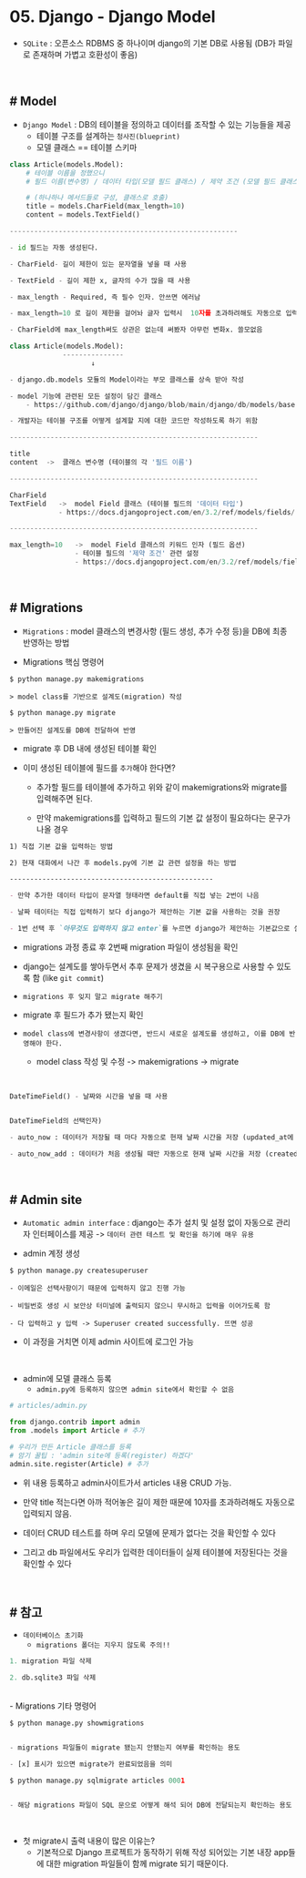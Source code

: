 # 05. Django - Django Model
- `SQLite` : 오픈소스 RDBMS 중 하나이며 django의 기본 DB로 사용됨 (DB가 파일로 존재하며 가볍고 호환성이 좋음)

<br>

## # Model
- `Django Model` : DB의 테이블을 정의하고 데이터를 조작할 수 있는 기능들을 제공
    - 테이블 구조를 설계하는 `청사진(blueprint)`
    - 모델 클래스 == 테이블 스키마

```py
class Article(models.Model):
    # 테이블 이름을 정했으니
    # 필드 이름(변수명) / 데이터 타입(모델 필드 클래스) / 제약 조건 (모델 필드 클래스의 키워드 인자)

    # (하나하나 메서드들로 구성, 클래스로 호출)
    title = models.CharField(max_length=10)
    content = models.TextField()

--------------------------------------------------------

- id 필드는 자동 생성된다.

- CharField- 길이 제한이 있는 문자열을 넣을 때 사용

- TextField - 길이 제한 x, 글자의 수가 많을 때 사용

- max_length - Required, 즉 필수 인자. 안쓰면 에러남

- max_length=10 로 길이 제한을 걸어놔 글자 입력시  10자를 초과하려해도 자동으로 입력되지 않음. 장고에서 막음

- CharField에 max_length써도 상관은 없는데 써봤자 아무런 변화x. 쓸모없음
```

```py
class Article(models.Model):
             ---------------
                    ↓

- django.db.models 모듈의 Model이라는 부모 클래스를 상속 받아 작성

- model 기능에 관련된 모든 설정이 담긴 클래스
    - https://github.com/django/django/blob/main/django/db/models/base.py

- 개발자는 테이블 구조를 어떻게 설계할 지에 대한 코드만 작성하도록 하기 위함

-------------------------------------------------------------

title
content  ->  클래스 변수명 (테이블의 각 '필드 이름')

-------------------------------------------------------------

CharField
TextField   ->  model Field 클래스 (테이블 필드의 '데이터 타입')
            - https://docs.djangoproject.com/en/3.2/ref/models/fields/

-------------------------------------------------------------

max_length=10   ->  model Field 클래스의 키워드 인자 (필드 옵션)
                - 테이블 필드의 '제약 조건' 관련 설정
                - https://docs.djangoproject.com/en/3.2/ref/models/fields/
```

<br>

## # Migrations
- `Migrations` : model 클래스의 변경사항 (필드 생성, 추가 수정 등)을 DB에 최종 반영하는 방법

- Migrations 핵심 명령어
```
$ python manage.py makemigrations

> model class를 기반으로 설계도(migration) 작성
```
```
$ python manage.py migrate

> 만들어진 설계도를 DB에 전달하여 반영
```

- migrate 후 DB 내에 생성된 테이블 확인

- 이미 생성된 테이블에 필드를 `추가`해야 한다면?
    - 추가할 필드를 테이블에 추가하고 위와 같이 makemigrations와 migrate를 입력해주면 된다.

    - 만약 makemigrations를 입력하고 필드의 기본 값 설정이 필요하다는 문구가 나올 경우
```md
1) 직접 기본 값을 입력하는 방법

2) 현재 대화에서 나간 후 models.py에 기본 값 관련 설정을 하는 방법

--------------------------------------------------

- 만약 추가한 데이터 타입이 문자열 형태라면 default를 직접 넣는 2번이 나음

- 날짜 테이터는 직접 입력하기 보다 django가 제안하는 기본 값을 사용하는 것을 권장

- 1번 선택 후 `아무것도 입력하지 않고 enter`를 누르면 django가 제안하는 기본값으로 설정됨. (timezone.now)
```
- migrations 과정 종료 후 2번째 migration 파일이 생성됨을 확인

- django는 설계도를 쌓아두면서 추후 문제가 생겼을 시 복구용으로 사용할 수 있도록 함 (like `git commit`)

- `migrations 후 잊지 말고 migrate 해주기`

- migrate 후 필드가 추가 됐는지 확인

- `model class에 변경사항이 생겼다면, 반드시 새로운 설계도를 생성하고, 이를 DB에 반영해야 한다.`
    - model class 작성 및 수정 -> makemigrations -> migrate

<br>

```py
DateTimeField() - 날짜와 시간을 넣을 때 사용


DateTimeField의 선택인자)

- auto_now : 데이터가 저장될 때 마다 자동으로 현재 날짜 시간을 저장 (updated_at에 적합)

- auto_now_add : 데이터가 처음 생성될 때만 자동으로 현재 날짜 시간을 저장 (created_at에 적합)
```

<br>

## # Admin site
- `Automatic admin interface` : django는 추가 설치 및 설정 없이 자동으로 관리자 인터페이스를 제공 -> `데이터 관련 테스트 및 확인을 하기에 매우 유용` 

- admin 계정 생성
```
$ python manage.py createsuperuser

- 이메일은 선택사항이기 때문에 입력하지 않고 진행 가능

- 비밀번호 생성 시 보안상 터미널에 출력되지 않으니 무시하고 입력을 이어가도록 함

- 다 입력하고 y 입력 -> Superuser created successfully. 뜨면 성공
```
- 이 과정을 거치면 이제 admin 사이트에 로그인 가능

<br>

- admin에 모델 클래스 등록
    - `admin.py에 등록하지 않으면 admin site에서 확인할 수 없음`
```py
# articles/admin.py

from django.contrib import admin
from .models import Article # 추가

# 우리가 만든 Article 클래스를 등록
# 암기 꿀팁 : 'admin site에 등록(register) 하겠다'
admin.site.register(Article) # 추가
```
- 위 내용 등록하고 admin사이트가서 articles 내용 CRUD 가능.

- 만약 title 적는다면 아까 적어놓은 길이 제한 때문에 10자를 초과하려해도 자동으로 입력되지 않음.

- 데이터 CRUD 테스트를 하며 우리 모델에 문제가 없다는 것을 확인할 수 있다

- 그리고 db 파일에서도 우리가 입력한 데이터들이 실제 테이블에 저장된다는 것을 확인할 수 있다

<br>

## # 참고
- `데이터베이스 초기화`
    - `migrations 폴더는 지우지 않도록 주의!!`
```py
1. migration 파일 삭제

2. db.sqlite3 파일 삭제
```

<br>
- Migrations 기타 명령어

```py
$ python manage.py showmigrations


- migrations 파일들이 migrate 됐는지 안됐는지 여부를 확인하는 용도

- [x] 표시가 있으면 migrate가 완료되었음을 의미
```
```py
$ python manage.py sqlmigrate articles 0001


- 해당 migrations 파일이 SQL 문으로 어떻게 해석 되어 DB에 전달되는지 확인하는 용도
```

<br>

- 첫 migrate시 출력 내용이 많은 이유는?
    - 기본적으로 Django 프로젝트가 동작하기 위해 작성 되어있는 기본 내장 app들에 대한 migration 파일들이 함께 migrate 되기 때문이다.


